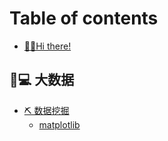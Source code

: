 # Table of contents

* [🙌🏻Hi there!](README.md)

## 👨💻 大数据 <a href="#big-data" id="big-data"></a>

* [⛏ 数据挖掘](machine-learning/ce-shi/README.md)
  * [matplotlib](machine-learning/ce-shi/page-2.md)
